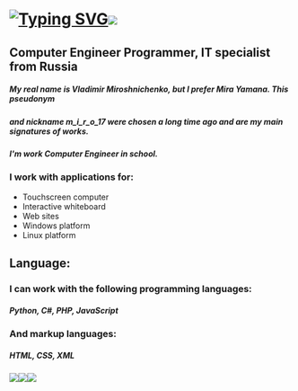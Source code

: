 # [![Typing SVG](https://readme-typing-svg.herokuapp.com?color=%2336BCF7&lines=Hi+there+i'm+Mira+Yamana)](https://git.io/typing-svg)![](https://github.com/blackcater/blackcater/raw/main/images/Hi.gif) 
## Computer Engineer Programmer, IT specialist from Russia

##### My real name is Vladimir Miroshnichenko, but I prefer Mira Yamana. This pseudonym 
##### and nickname m_i_r_o_17 were chosen a long time ago and are my main signatures of works. 
##### I'm work Computer Engineer in school.


### I work with applications for: 
- Touchscreen computer 
- Interactive whiteboard
- Web sites
- Windows platform
- Linux platform

## Language:
### I can work with the following programming languages: 
##### Python, C#, PHP, JavaScript
### And markup languages:
##### HTML, CSS, XML

![](https://github-profile-summary-cards.vercel.app/api/cards/most-commit-language?username=M-i-r-o-17&theme=solarized_dark)![](https://github-profile-summary-cards.vercel.app/api/cards/repos-per-language?username=M-i-r-o-17&theme=solarized_dark)![](https://github-profile-summary-cards.vercel.app/api/cards/profile-details?username=M-i-r-o-17&theme=solarized_dark)
